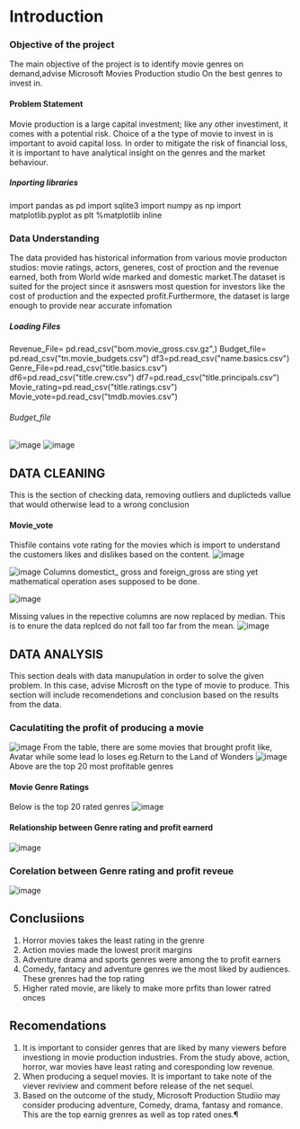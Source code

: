 # Introduction
### Objective of the project
The main objective of the project is to identify movie genres on demand,advise Microsoft Movies Production studio On the best genres to invest in.

#### Problem Statement
Movie production is a large capital investment; like any other investiment, it comes with a potential risk. Choice of a the type of movie to invest in is important to avoid capital loss. In order to mitigate the risk of financial loss, it is important to have analytical insight on the genres and the market behaviour.

##### Inporting libraries 
import pandas as pd 
import sqlite3
import numpy as np
import matplotlib.pyplot as plt
%matplotlib inline

### Data Understanding
The data provided has historical information from various movie producton studios: movie ratings, actors, generes, cost of proction and the revenue earned, both from World wide marked and domestic market.The dataset is suited for the project since it asnswers most question for investors like the cost of production and the expected profit.Furthermore, the dataset is large enough to provide near accurate infomation

##### Loading Files 
Revenue_File= pd.read_csv("bom.movie_gross.csv.gz",)
Budget_file= pd.read_csv("tn.movie_budgets.csv")
df3=pd.read_csv("name.basics.csv")
Genre_File=pd.read_csv("title.basics.csv")
df6=pd.read_csv("title.crew.csv")
df7=pd.read_csv("title.principals.csv")
Movie_rating=pd.read_csv("title.ratings.csv")
Movie_vote=pd.read_csv("tmdb.movies.csv")

###### Budget_file
![image](https://github.com/ThomasOkiwi/Phase-I-Project/assets/133016687/8525cd62-6c30-495c-a400-313c28b8da71)
![image](https://github.com/ThomasOkiwi/Phase-I-Project/assets/133016687/95a8144f-e321-4c13-b905-efe3815251da)


## DATA CLEANING
This is the section of checking data, removing outliers and duplicteds vallue that would otherwise lead to a wrong conclusion
#### Movie_vote
Thisfile contains vote rating for the movies which is import to understand the customers likes and dislikes based on the content.
![image](https://github.com/ThomasOkiwi/Phase-I-Project/assets/133016687/fc422e03-c3e4-4a94-9289-9581577a293f)


![image](https://github.com/ThomasOkiwi/Phase-I-Project/assets/133016687/0a52dd7a-f4ea-4fbb-9427-74c75c03fd51)
Columns domestict_ gross and foreign_gross   are sting yet mathematical operation ases supposed to be done.

![image](https://github.com/ThomasOkiwi/Phase-I-Project/assets/133016687/2fa22de1-814b-4b08-a6c1-400259e3dca1)

Missing values in the repective columns are now replaced by median. This is to enure the data replced do not fall too far from the mean.
![image](https://github.com/ThomasOkiwi/Phase-I-Project/assets/133016687/8593b431-3b31-4600-a9ee-92f12abdc613)

## DATA ANALYSIS
This section deals with data manupulation in order to solve the given problem. In this case, advise Microsft on the type of movie to produce. This section will include recomendetions and conclusion based on the results from the data.
### Caculatiting the profit of producing a movie
![image](https://github.com/ThomasOkiwi/Phase-I-Project/assets/133016687/9966d2ce-bcb8-469d-ad2d-9710faa7e8c9)
From the table, there are some movies that brought profit like, Avatar while some lead lo loses eg.Return to the Land of Wonders
![image](https://github.com/ThomasOkiwi/Phase-I-Project/assets/133016687/fccb10c0-033e-4b25-8cc4-07bceb0a3de1)
Above are the top 20 most profitable genres

#### Movie Genre Ratings
 Below is the top 20 rated genres 
 ![image](https://github.com/ThomasOkiwi/Phase-I-Project/assets/133016687/d307e763-5f7a-4d04-bdbd-bd1a03cdd40d)


#### Relationship between Genre rating and profit earnerd 
![image](https://github.com/ThomasOkiwi/Phase-I-Project/assets/133016687/64860fd1-79bb-4279-a7c5-7b689c7f3a94)

### Corelation between Genre rating and profit reveue
![image](https://github.com/ThomasOkiwi/Phase-I-Project/assets/133016687/e84ed263-d61c-40f5-9a98-1a8607fbb8a8)

## Conclusiions
1. Horror movies takes the least rating in the grenre
2. Action movies made the lowest prorit margins
3. Adventure drama and sports genres were among the to profit earners
4. Comedy, fantacy and adventure genres we the most liked by audiences. These grenres had the top rating
5. Higher rated movie, are likely to make more prfits than lower ratred onces
## Recomendations
1. It is important to consider genres that are liked by many viewers before investiong in movie production industries. From the study above, action, horror, war movies have least rating and coresponding low revenue.
2. When producing a sequel movies. It is important to take note of the viever reviview and comment before release of the net sequel.
3. Based on the outcome of the study, Microsoft Production Studiio may consider producing adventure, Comedy, drama, fantasy and romance. This are the top earnig grenres as well as top rated ones.¶


